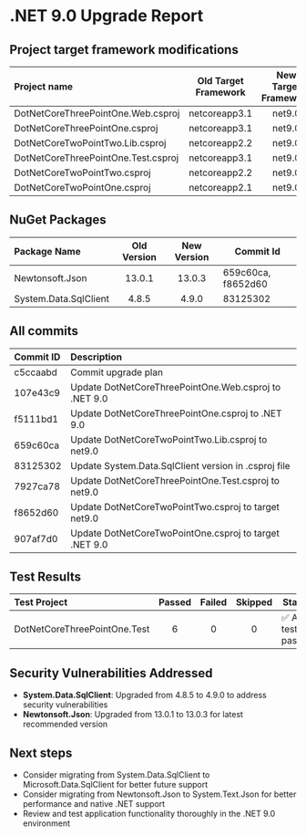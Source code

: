 # .NET 9.0 Upgrade Report

## Project target framework modifications

| Project name                                   | Old Target Framework    | New Target Framework | Commits                   |
|:-----------------------------------------------|:-----------------------:|:--------------------:|---------------------------|
| DotNetCoreThreePointOne.Web.csproj            |   netcoreapp3.1         | net9.0               | 107e43c9                  |
| DotNetCoreThreePointOne.csproj                |   netcoreapp3.1         | net9.0               | f5111bd1                  |
| DotNetCoreTwoPointTwo.Lib.csproj              |   netcoreapp2.2         | net9.0               | 659c60ca                  |
| DotNetCoreThreePointOne.Test.csproj           |   netcoreapp3.1         | net9.0               | 7927ca78                  |
| DotNetCoreTwoPointTwo.csproj                  |   netcoreapp2.2         | net9.0               | f8652d60                  |
| DotNetCoreTwoPointOne.csproj                  |   netcoreapp2.1         | net9.0               | 907af7d0                  |

## NuGet Packages

| Package Name                        | Old Version | New Version | Commit Id                                 |
|:------------------------------------|:-----------:|:-----------:|-------------------------------------------|
| Newtonsoft.Json                     |   13.0.1    |  13.0.3     | 659c60ca, f8652d60                       |
| System.Data.SqlClient               |   4.8.5     |  4.9.0      | 83125302                                 |

## All commits

| Commit ID              | Description                                |
|:-----------------------|:-------------------------------------------|
| c5ccaabd               | Commit upgrade plan                        |
| 107e43c9               | Update DotNetCoreThreePointOne.Web.csproj to .NET 9.0 |
| f5111bd1               | Update DotNetCoreThreePointOne.csproj to .NET 9.0 |
| 659c60ca               | Update DotNetCoreTwoPointTwo.Lib.csproj to net9.0 |
| 83125302               | Update System.Data.SqlClient version in .csproj file |
| 7927ca78               | Update DotNetCoreThreePointOne.Test.csproj to net9.0 |
| f8652d60               | Update DotNetCoreTwoPointTwo.csproj to target net9.0 |
| 907af7d0               | Update DotNetCoreTwoPointOne.csproj to target .NET 9.0 |

## Test Results

| Test Project                        | Passed | Failed | Skipped | Status                    |
|:------------------------------------|:------:|:------:|:-------:|---------------------------|
| DotNetCoreThreePointOne.Test        |   6    |   0    |    0    | ✅ All tests passed       |

## Security Vulnerabilities Addressed

- **System.Data.SqlClient**: Upgraded from 4.8.5 to 4.9.0 to address security vulnerabilities
- **Newtonsoft.Json**: Upgraded from 13.0.1 to 13.0.3 for latest recommended version

## Next steps

- Consider migrating from System.Data.SqlClient to Microsoft.Data.SqlClient for better future support
- Consider migrating from Newtonsoft.Json to System.Text.Json for better performance and native .NET support
- Review and test application functionality thoroughly in the .NET 9.0 environment